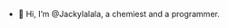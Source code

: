 - 👋 Hi, I’m @Jackylalala, a chemiest and a programmer.

<!---
Jackylalala/Jackylalala is a ✨ special ✨ repository because its `README.md` (this file) appears on your GitHub profile.
You can click the Preview link to take a look at your changes.
--->
